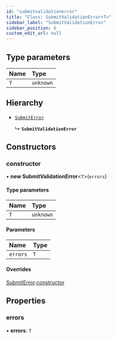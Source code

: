 ```yaml
---
id: "submitvalidationerror"
title: "Class: SubmitValidationError<T>"
sidebar_label: "SubmitValidationError"
sidebar_position: 0
custom_edit_url: null
---
```


## Type parameters

| Name | Type |
| :------ | :------ |
| `T` | `unknown` |

## Hierarchy

- [`SubmitError`](submiterror.md)

  ↳ **`SubmitValidationError`**

## Constructors

### constructor

• **new SubmitValidationError**<`T`\>(`errors`)

#### Type parameters

| Name | Type |
| :------ | :------ |
| `T` | `unknown` |

#### Parameters

| Name | Type |
| :------ | :------ |
| `errors` | `T` |

#### Overrides

[SubmitError](submiterror.md).[constructor](submiterror.md#constructor)

## Properties

### errors

• **errors**: `T`

